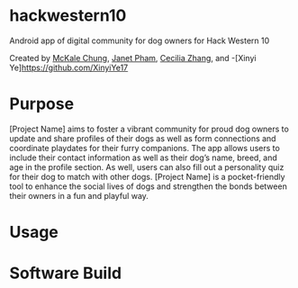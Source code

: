 # hackwestern10
Android app of digital community for dog owners for Hack Western 10 

Created by [McKale Chung](https://github.com/mckalechung), [Janet Pham](https://github.com/janetPham), [Cecilia Zhang](https://github.com/ceciliazyy), and -[Xinyi Ye]https://github.com/XinyiYe17

# Purpose 
[Project Name] aims to foster a vibrant community for proud dog owners to update and share profiles of their dogs as well as form connections and coordinate playdates for their furry companions. The app allows users to include their contact information as well as their dog’s name, breed, and age in the profile section. As well, users can also fill out a personality quiz for their dog to match with other dogs. [Project Name] is a pocket-friendly tool to enhance the social lives of dogs and strengthen the bonds between their owners in a fun and playful way.

# Usage

# Software Build
